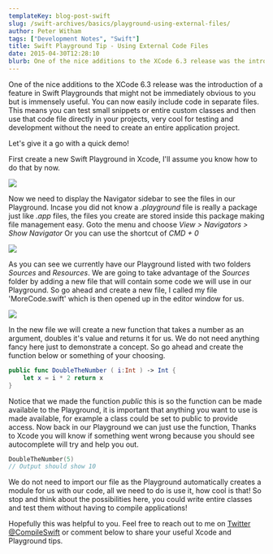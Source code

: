 ```yaml
---
templateKey: blog-post-swift
slug: /swift-archives/basics/playground-using-external-files/
author: Peter Witham
tags: ["Development Notes", "Swift"]
title: Swift Playground Tip - Using External Code Files
date: 2015-04-30T12:28:10
blurb: One of the nice additions to the XCode 6.3 release was the introduction of a feature in Swift Playgrounds that might not be immediately obvious to you but is immensely useful. You can now easily include code in separate files.
---
```


One of the nice additions to the XCode 6.3 release was the introduction of a feature in Swift Playgrounds that might not be immediately obvious to you but is immensely useful. You can now easily include code in separate files. This means you can test small snippets or entire custom classes and then use that code file directly in your projects, very cool for testing and development without the need to create an entire application project.

Let's give it a go with a quick demo!

First create a new Swift Playground in Xcode, I'll assume you know how to do that by now.

![](/img/post_images/01-Starting-Playground-300x176.png)

Now we need to display the Navigator sidebar to see the files in our Playground. Incase you did not know a _.playground_ file is really a package just like _.app_ files, the files you create are stored inside this package making file management easy. Goto the menu and choose _View > Navigators > Show Navigator_ Or you can use the shortcut of _CMD + 0_

![](/img/post_images/02-Show-Navigator-Menu-300x188.png)

As you can see we currently have our Playground listed with two folders _Sources_ and _Resources_. We are going to take advantage of the _Sources_ folder by adding a new file that will contain some code we will use in our Playground. So go ahead and create a new file, I called my file 'MoreCode.swift' which is then opened up in the editor window for us.

![](/img/post_images/04-New-Swift-Code-File-300x188.png)

In the new file we will create a new function that takes a number as an argument, doubles it's value and returns it for us. We do not need anything fancy here just to demonstrate a concept. So go ahead and create the function below or something of your choosing.

```swift
public func DoubleTheNumber ( i:Int ) -> Int {
    let x = i * 2 return x
}
```

Notice that we made the function _public_ this is so the function can be made available to the Playground, it is important that anything you want to use is made available, for example a class could be set to public to provide access. Now back in our Playground we can just use the function, Thanks to Xcode you will know if something went wrong because you should see autocomplete will try and help you out.

```swift
DoubleTheNumber(5)
// Output should show 10
```

We do not need to import our file as the Playground automatically creates a module for us with our code, all we need to do is use it, how cool is that! So stop and think about the possibilities here, you could write entire classes and test them without having to compile applications!

Hopefully this was helpful to you. Feel free to reach out to me on [Twitter @CompileSwift](http://www.twitter.com/compileswift) or comment below to share your useful Xcode and Playground tips.
